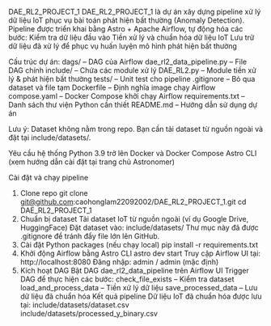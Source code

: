 DAE_RL2_PROJECT_1
DAE_RL2_PROJECT_1 là dự án xây dựng pipeline xử lý dữ liệu IoT phục vụ bài toán phát hiện bất thường (Anomaly Detection).
Pipeline được triển khai bằng Astro + Apache Airflow, tự động hóa các bước:
Kiểm tra dữ liệu đầu vào
Tiền xử lý và chuẩn hóa dữ liệu IoT
Lưu trữ dữ liệu đã xử lý để phục vụ huấn luyện mô hình phát hiện bất thường

Cấu trúc dự án:
dags/ – DAG của Airflow
dae_rl2_data_pipeline.py – File DAG chính
include/ – Chứa các module xử lý
DAE_RL2.py – Module tiền xử lý & phát hiện bất thường
tests/ – Unit test cho pipeline
.gitignore – Bỏ qua dataset và file tạm
Dockerfile – Định nghĩa image chạy Airflow
compose.yaml – Docker Compose khởi chạy Airflow
requirements.txt – Danh sách thư viện Python cần thiết
README.md – Hướng dẫn sử dụng dự án


Lưu ý: Dataset không nằm trong repo.
Bạn cần tải dataset từ nguồn ngoài và đặt tại include/datasets/.

Yêu cầu hệ thống
Python 3.9 trở lên
Docker và Docker Compose
Astro CLI (xem hướng dẫn cài đặt tại trang chủ Astronomer)

Cài đặt và chạy pipeline
1. Clone repo
git clone git@github.com:caohonglam22092002/DAE_RL2_PROJECT_1.git
cd DAE_RL2_PROJECT_1
2. Chuẩn bị dataset
Tải dataset IoT từ nguồn ngoài (ví dụ Google Drive, HuggingFace)
Đặt dataset vào:
include/datasets/
Thư mục này đã được .gitignore để tránh đẩy file lớn lên GitHub.
3. Cài đặt Python packages (nếu chạy local)
pip install -r requirements.txt
4. Khởi động Airflow bằng Astro CLI
astro dev start
Truy cập Airflow UI tại: http://localhost:8080
Đăng nhập: admin / admin (mặc định)
5. Kích hoạt DAG
Bật DAG dae_rl2_data_pipeline trên Airflow UI
Trigger DAG để thực hiện các bước:
check_file_exists – Kiểm tra dataset
load_and_process_data – Tiền xử lý dữ liệu
save_processed_data – Lưu dữ liệu đã chuẩn hóa
Kết quả pipeline
Dữ liệu IoT đã chuẩn hóa được lưu tại:
include/datasets/dataset.csv
include/datasets/processed_y_binary.csv